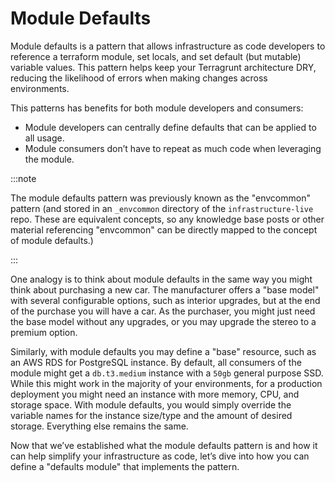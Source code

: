 # Module Defaults

Module defaults is a pattern that allows infrastructure as code developers to reference a terraform module, set locals, and set default (but mutable) variable values. This pattern helps keep your Terragrunt architecture DRY, reducing the likelihood of errors when making changes across environments.

This patterns has benefits for both module developers and consumers:

- Module developers can centrally define defaults that can be applied to all usage.
- Module consumers don’t have to repeat as much code when leveraging the module.

:::note

The module defaults pattern was previously known as the "envcommon" pattern (and stored in an `_envcommon` directory of the `infrastructure-live` repo. These are equivalent concepts, so any knowledge base posts or other material referencing "envcommon" can be directly mapped to the concept of module defaults.)

:::

One analogy is to think about module defaults in the same way you might think about purchasing a new car. The manufacturer offers a "base model" with several configurable options, such as interior upgrades, but at the end of the purchase you will have a car. As the purchaser, you might just need the base model without any upgrades, or you may upgrade the stereo to a premium option.

Similarly, with module defaults you may define a "base" resource, such as an AWS RDS for PostgreSQL instance. By default, all consumers of the module might get a `db.t3.medium` instance with a `50gb` general purpose SSD. While this might work in the majority of your environments, for a production deployment you might need an instance with more memory, CPU, and storage space. With module defaults, you would simply override the variable names for the instance size/type and the amount of desired storage. Everything else remains the same.

Now that we’ve established what the module defaults pattern is and how it can help simplify your infrastructure as code, let’s dive into how you can define a "defaults module" that implements the pattern.
